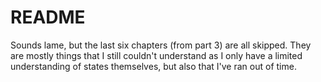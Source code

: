# README

Sounds lame, but the last six chapters (from part 3) are all skipped. They are mostly things that I still couldn't understand as I only have a
limited understanding of states themselves, but also that I've ran out of time.

